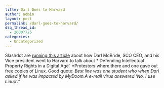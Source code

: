 ```yaml
---
title: Darl Goes to Harvard
author: admin
layout: post
permalink: /darl-goes-to-harvard/
dsq_thread_id:
  - 26007725
categories:
  - Uncategorized
---
```

Slashdot are [running this article][1] about how Darl McBride, SCO CEO, and his Vice president went to Harvard to talk about *&#8216;Defending Intellectual Property Rights in a Digital Age&#8217;. *Protestors where there and one gave out free copies of Linux. Good quote: *Best line was one student who when Darl asked if he was impacted by MyDoom.A e-mail virus answered &#8216;No, I use Linux&#8217;.&#8221;*

 [1]: http://slashdot.org/articles/04/02/03/187207.shtml?tid=123&tid=187&tid=88&tid=99